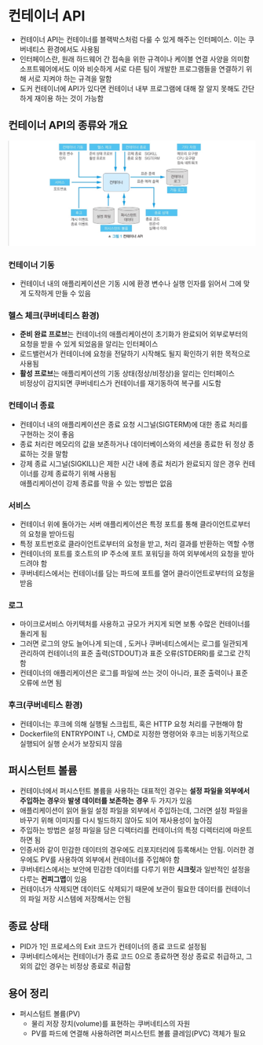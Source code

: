 # 컨테이너 API
- 컨테이너 API는 컨테이너를 블랙박스처럼 다룰 수 있게 해주는 인터페이스. 이는 쿠버네티스 환경에서도 사용됨
- 인터페이스란, 원래 하드웨어 간 접속을 위한 규격이나 케이블 연결 사양을 의미함  
  소프트웨어에서도 이와 비슷하게 서로 다른 팀이 개발한 프로그램들을 연결하기 위해 서로 지켜야 하는 규격을 말함
- 도커 컨테이너에 API가 있다면 컨테이너 내부 프로그램에 대해 잘 알지 못해도 간단하게 재이용 하는 것이 가능함

## 컨테이너 API의 종류와 개요
![img](https://github.com/koni114/TIL/blob/master/docker/img/docker_13.jpeg)

### 컨테이너 기동
- 컨테이너 내의 애플리케이션은 기동 시에 환경 변수나 실행 인자를 읽어서 그에 맞게 도작하게 만들 수 있음

### 헬스 체크(쿠버네티스 환경)
- <b>준비 완료 프로브</b>는 컨테이너의 애플리케이션이 초기화가 완료되어 외부로부터의 요청을 받을 수 있게 되었음을 알리는 인터페이스
- 로드밸런서가 컨테이너에 요청을 전달하기 시작해도 될지 확인하기 위한 목적으로 사용됨 
- <b>활성 프로브</b>는 애플리케이션의 기동 상태(정상/비정상)을 알리는 인터페이스  
  비정상이 감지되면 쿠버네티스가 컨테이너를 재기동하여 복구를 시도함

### 컨테이너 종료
- 컨테이너 내의 애플리케이션은 종료 요청 시그널(SIGTERM)에 대한 종료 처리를 구현하는 것이 좋음
- 종료 처리란 메모리의 값을 보존하거나 데이터베이스와의 세션을 종료한 뒤 정상 종료하는 것을 말함
- 강제 종료 시그널(SIGKILL)은 제한 시간 내에 종료 처리가 완료되지 않은 경우 컨테이너를 강제 종료하기 위해 사용됨  
  애플리케이션이 강제 종료를 막을 수 있는 방법은 없음

### 서비스
- 컨테이너 위에 돌아가는 서버 애플리케이션은 특정 포트를 통해 클라이언트로부터의 요청을 받아드림
- 특정 포트번호로 클라이언트로부터의 요청을 받고, 처리 결과를 반환하는 역할 수행
- 컨테이너의 포트를 호스트의 IP 주소에 포트 포워딩을 하여 외부에서의 요청을 받아드려야 함
- 쿠버네티스에서는 컨테이너를 담는 파드에 포트를 열어 클라이언트로부터의 요청을 받음

### 로그
- 마이크로서비스 아키텍처를 사용하고 규모가 커지게 되면 보통 수많은 컨테이너를 돌리게 됨
- 그러면 로그의 양도 늘어나게 되는데 , 도커나 쿠버네티스에서는 로그를 일관되게 관리하여 컨테이너의 표준 출력(STDOUT)과 표준 오류(STDERR)를 로그로 간직함
- 컨테이너의 애플리케이션은 로그를 파일에 쓰는 것이 아니라, 표준 출력이나 표준 오류에 쓰면 됨

### 후크(쿠버네티스 환경)
- 컨테이너는 후크에 의해 실행될 스크립트, 혹은 HTTP 요청 처리를 구현해야 함
- Dockerfile의 ENTRYPOINT 나, CMD로 지정한 명령어와 후크는 비동기적으로 실행되어 실행 순서가 보장되지 않음

## 퍼시스턴트 볼륨
- 컨테이너에서 퍼시스턴트 볼륨을 사용하는 대표적인 경우는 <b>설정 파일을 외부에서 주입하는 경우</b>와 <b>발생 데이터를 보존하는 경우</b> 두 가지가 있음
- 애플리케이션이 읽어 들일 설정 파일을 외부에서 주입하는데, 그러면 설정 파일을 바꾸기 위해 이미지를 다시 빌드하지 않아도 되어 재사용성이 높아짐
- 주입하는 방법은 설정 파일을 담은 디렉터리를 컨테이너의 특정 디렉터리에 마운트하면 됨
- 인증서와 같이 민감한 데이터의 경우에도 리포지터리에 등록해서는 안됨. 이러한 경우에도 PV를 사용하여 외부에서 컨테이너를 주입해야 함
- 쿠버네티스에서는 보안에 민감한 데이터를 다루기 위한 <b>시크릿</b>과 일반적인 설정을 다루는 <b>컨피그맵</b>이 있음
- 컨테이너가 삭제되면 데이터도 삭제되기 때문에 보관이 필요한 데이터를 컨테이너의 파일 저장 시스템에 저장해서는 안됨

## 종료 상태
- PID가 1인 프로세스의 Exit 코드가 컨테이너의 종료 코드로 설정됨
- 쿠버네티스에서는 컨테이너가 종료 코드 0으로 종료하면 정상 종료로 취급하고, 그 외의 값인 경우는 비정상 종료로 취급함


## 용어 정리
- 퍼시스텀트 볼륨(PV)
  - 물리 저장 장치(volume)를 표현하는 쿠버네티스의 자원 
  - PV를 파드에 연결해 사용하려면 퍼시스턴트 볼륨 클레임(PVC) 객체가 필요